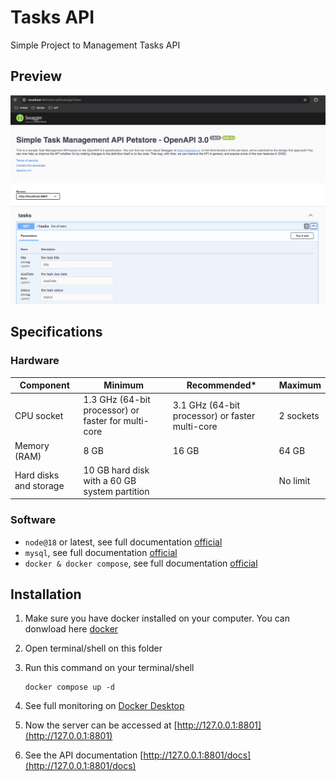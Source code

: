 # Tasks API

Simple Project to Management Tasks API

## Preview

![docs preview](images/preview.png)

## Specifications

### Hardware

| Component              | Minimum                                             | Recommended\*                                   | Maximum   |
| ---------------------- | --------------------------------------------------- | ----------------------------------------------- | --------- |
| CPU socket             | 1.3 GHz (64-bit processor) or faster for multi-core | 3.1 GHz (64-bit processor) or faster multi-core | 2 sockets |
| Memory (RAM)           | 8 GB                                                | 16 GB                                           | 64 GB     |
| Hard disks and storage | 10 GB hard disk with a 60 GB system partition       |                                                 | No limit  |

### Software

- `node@18` or latest, see full documentation [official](https://www.docker.com/)
- `mysql`, see full documentation [official](https://www.docker.com/)
- `docker & docker compose`, see full documentation [official](https://www.docker.com/)

## Installation

1.  Make sure you have docker installed on your computer. You can donwload here [docker](https://docs.docker.com/engine/install/)
2.  Open terminal/shell on this folder
3.  Run this command on your terminal/shell

    ```
    docker compose up -d
    ```

4.  See full monitoring on [Docker Desktop](https://www.docker.com/products/docker-desktop/)
5.  Now the server can be accessed at [http://127.0.0.1:8801](http://127.0.0.1:8801)
6.  See the API documentation [http://127.0.0.1:8801/docs](http://127.0.0.1:8801/docs)
